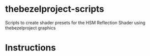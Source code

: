 # thebezelproject-scripts
Scripts to create shader presets for the HSM Reflection Shader using thebezelproject graphics

# Instructions
